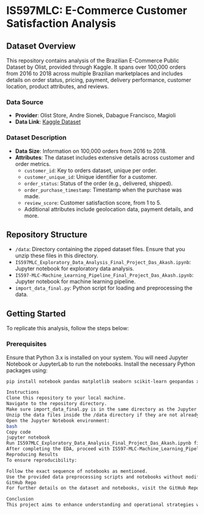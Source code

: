 # IS597MLC: E-Commerce Customer Satisfaction Analysis

## Dataset Overview

This repository contains analysis of the Brazilian E-Commerce Public Dataset by Olist, provided through Kaggle. It spans over 100,000 orders from 2016 to 2018 across multiple Brazilian marketplaces and includes details on order status, pricing, payment, delivery performance, customer location, product attributes, and reviews.

### Data Source
- **Provider**: Olist Store, Andre Sionek, Dabague Francisco, Magioli
- **Data Link**: [Kaggle Dataset](https://www.kaggle.com/datasets/olistbr/brazilian-ecommerce/data)

### Dataset Description
- **Data Size**: Information on 100,000 orders from 2016 to 2018.
- **Attributes**: The dataset includes extensive details across customer and order metrics.
  - `customer_id`: Key to orders dataset, unique per order.
  - `customer_unique_id`: Unique identifier for a customer.
  - `order_status`: Status of the order (e.g., delivered, shipped).
  - `order_purchase_timestamp`: Timestamp when the purchase was made.
  - `review_score`: Customer satisfaction score, from 1 to 5.
  - Additional attributes include geolocation data, payment details, and more.

## Repository Structure

- `/data`: Directory containing the zipped dataset files. Ensure that you unzip these files in this directory.
- `IS597MLC_Exploratory_Data_Analysis_Final_Project_Das_Akash.ipynb`: Jupyter notebook for exploratory data analysis.
- `IS597-MLC-Machine_Learning_Pipeline_Final_Project_Das_Akash.ipynb`: Jupyter notebook for machine learning pipeline.
- `import_data_final.py`: Python script for loading and preprocessing the data.

## Getting Started

To replicate this analysis, follow the steps below:

### Prerequisites
Ensure that Python 3.x is installed on your system. You will need Jupyter Notebook or JupyterLab to run the notebooks. Install the necessary Python packages using:

```bash
pip install notebook pandas matplotlib seaborn scikit-learn geopandas xgboost imblearn

Instructions
Clone this repository to your local machine.
Navigate to the repository directory.
Make sure import_data_final.py is in the same directory as the Jupyter notebooks.
Unzip the data files inside the /data directory if they are not already unzipped.
Open the Jupyter Notebook environment:
bash
Copy code
jupyter notebook
Run IS597MLC_Exploratory_Data_Analysis_Final_Project_Das_Akash.ipynb first to perform the exploratory data analysis.
After completing the EDA, proceed with IS597-MLC-Machine_Learning_Pipeline_Final_Project_Das_Akash.ipynb to apply machine learning models.
Reproducing Results
To ensure reproducibility:

Follow the exact sequence of notebooks as mentioned.
Use the provided data preprocessing scripts and notebooks without modifications.
GitHub Repo
For further details on the dataset and notebooks, visit the GitHub Repository.

Conclusion
This project aims to enhance understanding and operational strategies within the Brazilian e-commerce sector by analyzing customer satisfaction and logistic efficiency using advanced data analytics and machine learning techniques.
